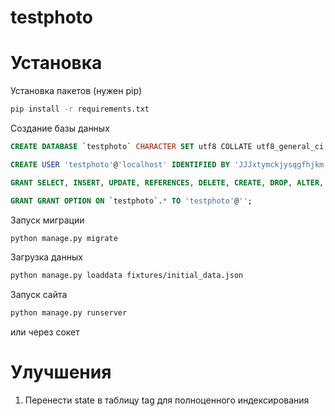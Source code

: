testphoto
=========

# Установка

Установка пакетов (нужен pip)

```bash
pip install -r requirements.txt
```
Создание базы данных

```sql
CREATE DATABASE `testphoto` CHARACTER SET utf8 COLLATE utf8_general_ci;

CREATE USER 'testphoto'@'localhost' IDENTIFIED BY 'JJJxtymckjysqgfhjkm';

GRANT SELECT, INSERT, UPDATE, REFERENCES, DELETE, CREATE, DROP, ALTER, INDEX, TRIGGER, CREATE VIEW, SHOW VIEW, EXECUTE, ALTER ROUTINE, CREATE ROUTINE, CREATE TEMPORARY TABLES, LOCK TABLES, EVENT ON `testphoto`.* TO 'testphoto'@'';;

GRANT GRANT OPTION ON `testphoto`.* TO 'testphoto'@'';
```

Запуск миграции

```bash
python manage.py migrate
```

Загрузка данных

```bash
python manage.py loaddata fixtures/initial_data.json
```

Запуск сайта

```bash
python manage.py runserver
```
или через сокет


# Улучшения
1. Перенести state в таблицу tag для полноценного индексирования